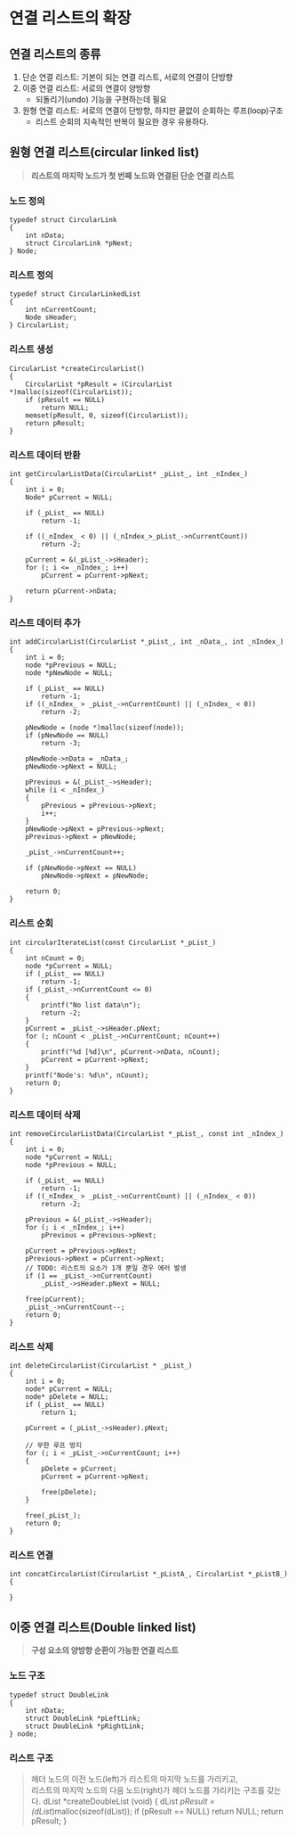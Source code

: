 # 연결 리스트의 확장
## 연결 리스트의 종류
1. 단순 연결 리스트: 기본이 되는 연결 리스트, 서로의 연결이 단방향
2. 이중 연결 리스트: 서로의 연결이 양방향
   - 되돌리기(undo) 기능을 구현하는데 필요
3. 원형 연결 리스트: 서로의 연결이 단방향, 하지만 끝없이 순회하는 루프(loop)구조
   - 리스트 순회의 지속적인 반복이 필요한 경우 유용하다.

## 원형 연결 리스트(circular linked list)
> **리스트의 마지막 노드가 첫 번째 노드와 연결된 단순 연결 리스트**  

### 노드 정의  
    typedef struct CircularLink
    {
        int nData;
        struct CircularLink *pNext;
    } Node;
### 리스트 정의
    typedef struct CircularLinkedList
    {
        int nCurrentCount;
        Node sHeader;
    } CircularList;

### 리스트 생성
    CircularList *createCircularList()
    {
        CircularList *pResult = (CircularList *)malloc(sizeof(CircularList));
        if (pResult == NULL)
            return NULL;
        memset(pResult, 0, sizeof(CircularList));
        return pResult;
    }

### 리스트 데이터 반환
    int getCircularListData(CircularList* _pList_, int _nIndex_)
    {
        int i = 0;
        Node* pCurrent = NULL;

        if (_pList_ == NULL)
            return -1;
        
        if ((_nIndex_ < 0) || (_nIndex_>_pList_->nCurrentCount))
            return -2;
        
        pCurrent = &(_pList_->sHeader);
        for (; i <= _nIndex_; i++)
            pCurrent = pCurrent->pNext;
        
        return pCurrent->nData;
    }
### 리스트 데이터 추가
    int addCircularList(CircularList *_pList_, int _nData_, int _nIndex_)
    {
        int i = 0;
        node *pPrevious = NULL;
        node *pNewNode = NULL;

        if (_pList_ == NULL)
            return -1;
        if ((_nIndex_ > _pList_->nCurrentCount) || (_nIndex_ < 0))
            return -2;

        pNewNode = (node *)malloc(sizeof(node));
        if (pNewNode == NULL)
            return -3;

        pNewNode->nData = _nData_;
        pNewNode->pNext = NULL;

        pPrevious = &(_pList_->sHeader);
        while (i < _nIndex_)
        {
            pPrevious = pPrevious->pNext;
            i++;
        }
        pNewNode->pNext = pPrevious->pNext;
        pPrevious->pNext = pNewNode;

        _pList_->nCurrentCount++;

        if (pNewNode->pNext == NULL)
            pNewNode->pNext = pNewNode;
        
        return 0;
    }

### 리스트 순회
    int circularIterateList(const CircularList *_pList_)
    {
        int nCount = 0;
        node *pCurrent = NULL;
        if (_pList_ == NULL)
            return -1;
        if (_pList_->nCurrentCount <= 0)
        {
            printf("No list data\n");
            return -2;
        }
        pCurrent = _pList_->sHeader.pNext;
        for (; nCount < _pList_->nCurrentCount; nCount++)
        {
            printf("%d [%d]\n", pCurrent->nData, nCount);
            pCurrent = pCurrent->pNext;
        }
        printf("Node's: %d\n", nCount);
        return 0;
    }

### 리스트 데이터 삭제
    int removeCircularListData(CircularList *_pList_, const int _nIndex_)
    {
        int i = 0;
        node *pCurrent = NULL;
        node *pPrevious = NULL;

        if (_pList_ == NULL)
            return -1;
        if ((_nIndex_ > _pList_->nCurrentCount) || (_nIndex_ < 0))
            return -2;
        
        pPrevious = &(_pList_->sHeader);
        for (; i < _nIndex_; i++)
            pPrevious = pPrevious->pNext;
        
        pCurrent = pPrevious->pNext;
        pPrevious->pNext = pCurrent->pNext;
        // TODO: 리스트의 요소가 1개 뿐일 경우 에러 발생
        if (1 == _pList_->nCurrentCount)
            _pList_->sHeader.pNext = NULL;
        
        free(pCurrent);
        _pList_->nCurrentCount--;
        return 0;
    }

### 리스트 삭제
    int deleteCircularList(CircularList * _pList_)
    {
        int i = 0;
        node* pCurrent = NULL;
        node* pDelete = NULL;
        if (_pList_ == NULL)
            return 1;
        
        pCurrent = (_pList_->sHeader).pNext;

        // 무한 루프 방지
        for (; i < _pList_->nCurrentCount; i++)
        {
            pDelete = pCurrent;
            pCurrent = pCurrent->pNext;

            free(pDelete);
        }

        free(_pList_);
        return 0;
    }

### 리스트 연결
    int concatCircularList(CircularList *_pListA_, CircularList *_pListB_)
    {
        
    }

## 이중 연결 리스트(Double linked list)
> **구성 요소의 양방향 순환이 가능한 연결 리스트**

### 노드 구조
    typedef struct DoubleLink
    {
        int nData;
        struct DoubleLink *pLeftLink;
        struct DoubleLink *pRightLink;
    } node;

### 리스트 구조
> 헤더 노드의 이전 노드(left)가 리스트의 마지막 노드를 가리키고,  
> 리스트의 마지막 노드의 다음 노드(right)가 헤더 노드를 가리키는 구조를 갖는다.
    dList *createDoubleList (void)
    {
        dList *pResult = (dList*)malloc(sizeof(dList));
        if (pResult == NULL)
            return NULL;
        return pResult;
    }

### 